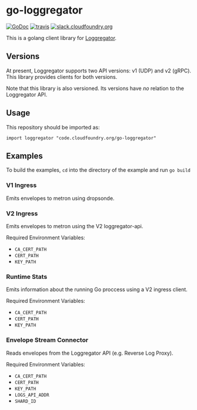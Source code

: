 # go-loggregator
[![GoDoc][go-doc-badge]][go-doc] [![travis][travis-badge]][travis] [![slack.cloudfoundry.org][slack-badge]][loggregator-slack]

This is a golang client library for [Loggregator][loggregator].

## Versions

At present, Loggregator supports two API versions: v1 (UDP) and v2 (gRPC).
This library provides clients for both versions.

Note that this library is also versioned. Its versions have *no* relation to
the Loggregator API.

## Usage

This repository should be imported as:

`import loggregator "code.cloudfoundry.org/go-loggregator"`

## Examples

To build the examples, `cd` into the directory of the example and run `go build`

### V1 Ingress

Emits envelopes to metron using dropsonde.

### V2 Ingress

Emits envelopes to metron using the V2 loggregator-api.

Required Environment Variables:

* `CA_CERT_PATH`
* `CERT_PATH`
* `KEY_PATH`

### Runtime Stats

Emits information about the running Go proccess using a V2 ingress client.

Required Environment Variables:

* `CA_CERT_PATH`
* `CERT_PATH`
* `KEY_PATH`

### Envelope Stream Connector

Reads envelopes from the Loggregator API (e.g. Reverse Log Proxy).

Required Environment Variables:

* `CA_CERT_PATH`
* `CERT_PATH`
* `KEY_PATH`
* `LOGS_API_ADDR`
* `SHARD_ID`

[slack-badge]:              https://slack.cloudfoundry.org/badge.svg
[loggregator-slack]:        https://cloudfoundry.slack.com/archives/loggregator
[loggregator]:              https://github.com/cloudfoundry/loggregator
[go-doc-badge]:             https://godoc.org/code.cloudfoundry.org/go-loggregator?status.svg
[go-doc]:                   https://godoc.org/code.cloudfoundry.org/go-loggregator
[travis-badge]:             https://travis-ci.org/cloudfoundry/go-loggregator.svg?branch=master
[travis]:                   https://travis-ci.org/cloudfoundry/go-loggregator?branch=master
